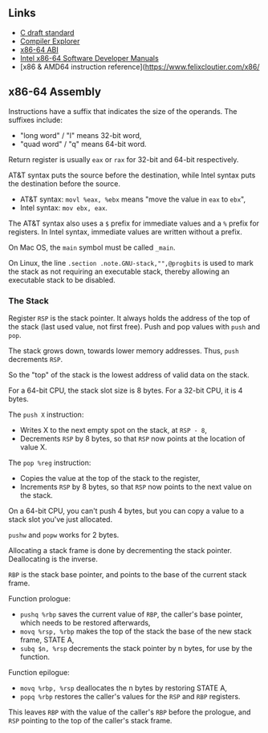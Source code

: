 
## Links

 * [C draft standard](https://www.open-std.org/JTC1/SC22/WG14/www/docs/n2310.pdf)
 * [Compiler Explorer](https://godbolt.org/)
 * [x86-64 ABI](https://gitlab.com/x86-psABIs/x86-64-ABI)
 * [Intel x86-64 Software Developer Manuals](https://www.intel.com/content/www/us/en/developer/articles/technical/intel-sdm.html)
 * [x86 & AMD64 instruction reference](https://www.felixcloutier.com/x86/

## x86-64 Assembly

Instructions have a suffix that indicates the size of the operands. The suffixes include:

 * "long word" / "l" means 32-bit word,
 * "quad word" / "q" means 64-bit word.

Return register is usually `eax` or `rax` for 32-bit and 64-bit respectively.

AT&T syntax puts the source before the destination, while Intel syntax puts the destination before the source.

 * AT&T syntax: `movl %eax, %ebx` means "move the value in `eax` to `ebx`", 
 * Intel syntax: `mov ebx, eax`. 

The AT&T syntax also uses a `$` prefix for immediate values and a `%` prefix for registers.
In Intel syntax, immediate values are written without a prefix.

On Mac OS, the `main` symbol must be called `_main`.

On Linux, the line `.section .note.GNU-stack,"",@progbits` is used to mark the stack as not requiring an
executable stack, thereby allowing an executable stack to be disabled.

### The Stack

Register `RSP` is the stack pointer. It always holds the address of the top of the stack (last used value, not first free).
Push and pop values with `push` and `pop`.

The stack grows down, towards lower memory addresses. Thus, `push` decrements `RSP`.

So the "top" of the stack is the lowest address of valid data on the stack.

For a 64-bit CPU, the stack slot size is 8 bytes. For a 32-bit CPU, it is 4 bytes.

The `push X` instruction:

 * Writes X to the next empty spot on the stack, at `RSP - 8`,
 * Decrements `RSP` by 8 bytes, so that `RSP` now points at the location of value X.

The `pop %reg` instruction:

 * Copies the value at the top of the stack to the register,
 * Increments `RSP` by 8 bytes, so that `RSP` now points to the next value on the stack.

On a 64-bit CPU, you can't push 4 bytes, but you can copy a value to a stack slot you've just allocated.

`pushw` and `popw` works for 2 bytes.


Allocating a stack frame is done by decrementing the stack pointer. Deallocating is the inverse.

`RBP` is the stack base pointer, and points to the base of the current stack frame.

Function prologue:

 * `pushq %rbp` saves the current value of `RBP`, the caller's base pointer, which needs to be restored afterwards,
 * `movq %rsp, %rbp` makes the top of the stack the base of the new stack frame, STATE A,
 * `subq $n, %rsp` decrements the stack pointer by n bytes, for use by the function.

Function epilogue:

 * `movq %rbp, %rsp` deallocates the n bytes by restoring STATE A,
 * `popq %rbp` restores the caller's values for the `RSP` and `RBP` registers.

This leaves `RBP` with the value of the caller's `RBP` before the prologue, and `RSP` pointing to the top of the caller's stack frame.



